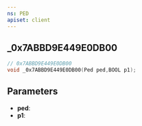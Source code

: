 ```yaml
---
ns: PED
apiset: client
---
```

## _0x7ABBD9E449E0DB00

```c
// 0x7ABBD9E449E0DB00
void _0x7ABBD9E449E0DB00(Ped ped,BOOL p1);
```


## Parameters
* **ped**:
* **p1**: